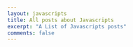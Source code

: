 ```yaml
---
layout: javascripts
title: All posts about Javascripts
excerpt: "A List of Javascripts posts"
comments: false
---
```

